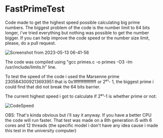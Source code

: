 # FastPrimeTest
Code made to get the highest speed possible calculating big prime numbers. The biggest problem of the code is the number limit to 64 bits longer, i've tried everything but nothing was possible to get the number bigger. If you can help improve the code speed or the number size limit, please, do a pull request.

![Screenshot from 2023-05-13 06-41-56](https://github.com/dylanabzr/FastPrimeTest/assets/128552152/95bb012b-3c50-4f35-9038-7c655e1d1b22)

The code was compiled using "gcc primes.c -o primes -O3 -lm /usr/include/limits.h" line.

To test the speed of the code i used the Marsenne prime 2305843009213693951 that is 0x1fffffffffffffff or 2⁶¹- 1, the biggest prime i could find that did not break the 64 bits barrier.

The current highest speed i got to calculate if 2⁶¹-1 is whether prime or not:

![CodeSpeed](https://github.com/dylanabzr/FastPrimeTest/assets/128552152/a94b80ad-2e6d-457f-b15c-dc2e1d61d5b1)

OBS: That's kinda obvious but i'll say it anyway. If you have a better CPU the code will run faster. That test was made on a 8th generation i5 with 6 cores and 12 threads (the specific model i don't have any idea cause i made this test in the university computer)
